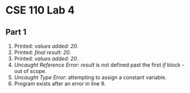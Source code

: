 # CSE 110 Lab 4
## Part 1

1. Printed: *values added:  20*.
2. Printed: *final result:  20*.
3. Printed: *values added:  20*.
4. *Uncaught Reference Error*: *result* is not defined past the first *if* block - out of scope.
5. *Uncaught Type Error*: attempting to assign a constant variable.
6. Program exists after an error in line 9.